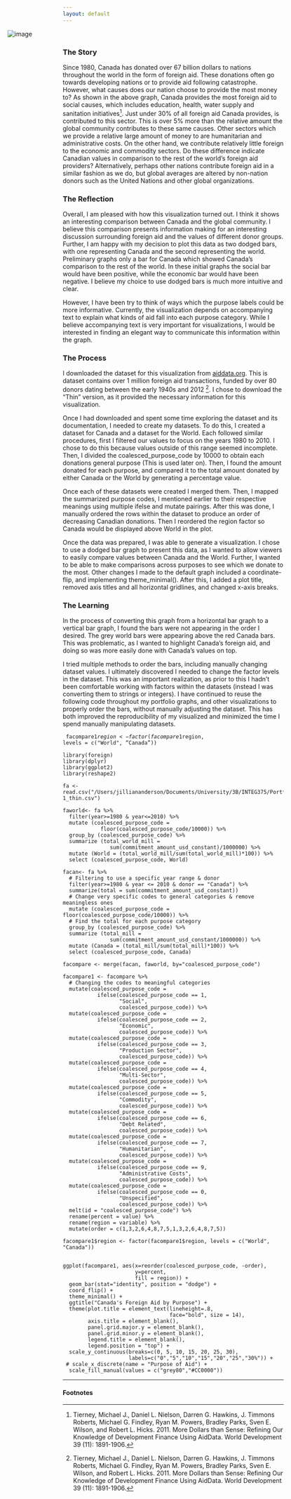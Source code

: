 ```yaml
---
layout: default
---
```


<img src="/images/FA_Canada.png" alt="image" style = "max-width: 150%; margin-left: -25%" align = "center">

### The Story
Since 1980, Canada has donated over 67 billion dollars to nations throughout the world in the form of foreign aid. These donations often go towards developing nations or to provide aid following catastrophe. However, what causes does our nation choose to provide the most money to? As shown in the above graph, Canada provides the most foreign aid to social causes, which includes education, health, water supply and sanitation initiatives[^1]. Just under 30% of all foreign aid Canada provides, is contributed to this sector. This is over 5% more than the relative amount the global community contributes to these same causes. Other sectors which we provide a relative large amount of money to are humanitarian and administrative costs. On the other hand, we contribute relatively little foreign to the economic and commodity sectors. Do these difference indicate Canadian values in comparison to the rest of the world’s foreign aid providers? Alternatively, perhaps other nations contribute foreign aid in a similar fashion as we do, but global averages are altered by non-nation donors such as the United Nations and other global organizations. 


### The Reflection
Overall, I am pleased with how this visualization turned out. I think it shows an interesting comparison between Canada and the global community. I believe this comparison presents information making for an interesting discussion surrounding foreign aid and the values of different donor groups. Further, I am happy with my decision to plot this data as two dodged bars, with one representing Canada and the second representing the world. Preliminary graphs only a bar for Canada which showed Canada’s comparison to the rest of the world. In these initial graphs the social bar would have been positive, while the economic bar would have been negative. I believe my choice to use dodged bars is much more intuitive and clear.

However, I have been try to think of ways which the purpose labels could be more informative. Currently, the visualization depends on accompanying text to explain what kinds of aid fall into each purpose category. While I believe accompanying text is very important for visualizations, I would be interested in finding an elegant way to communicate this information within the graph.  


### The Process
I downloaded the dataset for this visualization from [ aiddata.org](http://aiddata.org/country-level-research-datasets). This is dataset contains over 1 million foreign aid transactions, funded by over 80 donors dating between the early 1940s and 2012 [^1]. I chose to download the “Thin” version, as it provided the necessary information for this visualization.

Once I had downloaded and spent some time exploring the dataset and its documentation, I needed to create my datasets. To do this, I created a dataset for Canada and a dataset for the World. Each followed similar procedures, first I filtered our values to focus on the years 1980 to 2010. I chose to do this because values outside of this range seemed incomplete. Then, I divided the coalesced_purpose_code by 10000 to obtain each donations general purpose (This is used later on). Then, I found the amount donated for each purpose, and compared it to the total amount donated by either Canada or the World by generating a percentage value. 

Once each of these datasets were created I merged them. Then, I mapped the summarized purpose codes, I mentioned earlier to their respective meanings using multiple ifelse and mutate pairings. After this was done, I manually ordered the rows within the dataset to produce an order of decreasing Canadian donations. Then I reordered the region factor so Canada would be displayed above World in the plot. 

Once the data was prepared, I was able to generate a visualization. I chose to use a dodged bar graph to present this data, as I wanted to allow viewers to easily compare values between Canada and the World. Further, I wanted to be able to make comparisons across purposes to see which we donate to the most. Other changes I made to the default graph included a coordinate-flip, and implementing theme_minimal(). After this, I added a plot title, removed axis titles and all horizontal gridlines, and changed x-axis breaks. 

### The Learning
In the process of converting this graph from a horizontal bar graph to a vertical bar graph, I found the bars were not appearing in the order I desired. The grey world bars were appearing above the red Canada bars. This was problematic, as I wanted to highlight Canada’s foreign aid, and doing so was more easily done with Canada’s values on top.

I tried multiple methods to order the bars, including manually changing dataset values. I ultimately discovered I needed to change the factor levels in the dataset. This was an important realization, as prior to this I hadn’t been comfortable working with factors within the datasets (instead I was converting them to strings or integers). I have continued to reuse the following code throughout my portfolio graphs, and other visualizations to properly order the bars, without manually adjusting the dataset. This has both improved the reproducibility of my visualized and minimized the time I spend manually manipulating datasets. 

<code> facompare1$region <- factor(facompare1$region, levels = c("World", “Canada”))</code>


```
library(foreign)
library(dplyr)
library(ggplot2)
library(reshape2)

fa <- read.csv("/Users/jilliananderson/Documents/University/3B/INTEG375/Portfolio/Plots/FA_Canada/aiddata2-1_thin.csv")

faworld<- fa %>%
  filter(year>=1980 & year<=2010) %>%
  mutate (coalesced_purpose_code = 
            floor(coalesced_purpose_code/10000)) %>%
  group_by (coalesced_purpose_code) %>%
  summarize (total_world_mill = 
               sum(commitment_amount_usd_constant)/1000000) %>%
  mutate (World = (total_world_mill/sum(total_world_mill)*100)) %>%
  select (coalesced_purpose_code, World)

facan<- fa %>%
  # Filtering to use a specific year range & donor
  filter(year>=1980 & year <= 2010 & donor == "Canada") %>%
  summarize(total = sum(commitment_amount_usd_constant))
  # Change very specific codes to general categories & remove meaningless ones
  mutate (coalesced_purpose_code = floor(coalesced_purpose_code/10000)) %>%
  # Find the total for each purpose category
  group_by (coalesced_purpose_code) %>%
  summarize (total_mill =
               sum(commitment_amount_usd_constant/1000000)) %>%
  mutate (Canada = (total_mill/sum(total_mill)*100)) %>%
  select (coalesced_purpose_code, Canada)

facompare <- merge(facan, faworld, by="coalesced_purpose_code")

facompare1 <- facompare %>%  
  # Changing the codes to meaningful categories
  mutate(coalesced_purpose_code = 
           ifelse(coalesced_purpose_code == 1,
                  "Social",
                  coalesced_purpose_code)) %>%
  mutate(coalesced_purpose_code = 
           ifelse(coalesced_purpose_code == 2,
                  "Economic",
                  coalesced_purpose_code)) %>%
  mutate(coalesced_purpose_code = 
           ifelse(coalesced_purpose_code == 3,
                  "Production Sector",
                  coalesced_purpose_code)) %>%
  mutate(coalesced_purpose_code = 
           ifelse(coalesced_purpose_code == 4,
                  "Multi-Sector",
                  coalesced_purpose_code)) %>%
  mutate(coalesced_purpose_code = 
           ifelse(coalesced_purpose_code == 5,
                  "Commodity",
                  coalesced_purpose_code)) %>%
  mutate(coalesced_purpose_code = 
           ifelse(coalesced_purpose_code == 6, 
                  "Debt Related",
                  coalesced_purpose_code)) %>%
  mutate(coalesced_purpose_code = 
           ifelse(coalesced_purpose_code == 7,
                  "Humanitarian",
                  coalesced_purpose_code)) %>%
  mutate(coalesced_purpose_code = 
           ifelse(coalesced_purpose_code == 9, 
                  "Administrative Costs",
                  coalesced_purpose_code)) %>%
  mutate(coalesced_purpose_code = 
           ifelse(coalesced_purpose_code == 0,
                  "Unspecified",
                  coalesced_purpose_code)) %>%
  melt(id = "coalesced_purpose_code") %>%
  rename(percent = value) %>%
  rename(region = variable) %>%
  mutate(order = c(1,3,2,6,4,8,7,5,1,3,2,6,4,8,7,5))

facompare1$region <- factor(facompare1$region, levels = c("World", "Canada"))


ggplot(facompare1, aes(x=reorder(coalesced_purpose_code, -order),
                       y=percent, 
                       fill = region)) + 
  geom_bar(stat="identity", position = "dodge") +
  coord_flip() + 
  theme_minimal() + 
  ggtitle("Canada's Foreign Aid by Purpose") +
  theme(plot.title = element_text(lineheight=.8, 
                                  face="bold", size = 14),
        axis.title = element_blank(),
        panel.grid.major.y = element_blank(),
        panel.grid.minor.y = element_blank(), 
        legend.title = element_blank(),
        legend.position = "top") + 
  scale_y_continuous(breaks=c(0, 5, 10, 15, 20, 25, 30),
                     labels=c("0","5","10","15","20","25","30%")) +
 # scale_x_discrete(name = "Purpose of Aid") + 
  scale_fill_manual(values = c("grey80","#CC0000"))

```

<hr>

#### Footnotes

[^1]: Tierney, Michael J., Daniel L. Nielson, Darren G. Hawkins, J. Timmons Roberts, Michael G. Findley, Ryan M. Powers, Bradley Parks, Sven E. Wilson, and Robert L. Hicks. 2011. More Dollars than Sense: Refining Our Knowledge of Development Finance Using AidData. World Development 39 (11): 1891-1906.
